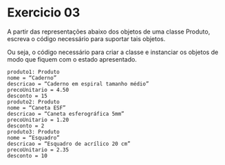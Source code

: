 # Exercicio 03

A partir das representações abaixo dos objetos de uma classe Produto, escreva o código
necessário para suportar tais objetos.

Ou seja, o código necessário para criar a classe e instanciar os objetos de modo que fiquem
com o estado apresentado.

    produto1: Produto
    nome = “Caderno”
    descricao = “Caderno em espiral tamanho médio”
    precoUnitario = 4.50
    desconto = 15
    produto2: Produto
    nome = “Caneta ESF”
    descricao = “Caneta esferográfica 5mm”
    precoUnitario = 1.20
    desconto = 2
    produto3: Produto
    nome = “Esquadro”
    descricao = “Esquadro de acrílico 20 cm”
    precoUnitario = 2.35
    desconto = 10

